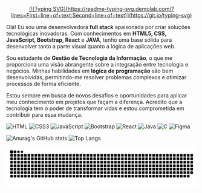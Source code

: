 <div align="center">
  <a href="https://git.io/typing-svg">
    [![Typing SVG](https://readme-typing-svg.demolab.com/?lines=First+line+of+text;Second+line+of+text)](https://git.io/typing-svg)
  </a>
</div>

Olá! Eu sou uma desenvolvedora **full stack** apaixonada por criar soluções tecnológicas inovadoras. Com conhecimentos em **HTML5, CSS, JavaScript, Bootstrap, React** e **JAVA**, tenho uma base sólida para desenvolver tanto a parte visual quanto a lógica de aplicações web.

Sou estudante de **Gestão de Tecnologia da Informação**, o que me proporciona uma visão abrangente sobre a integração entre tecnologia e negócios. Minhas habilidades em **lógica de programação** são bem desenvolvidas, permitindo-me resolver problemas complexos e otimizar processos de forma eficiente.

 Estou sempre em busca de novos desafios e oportunidades para aplicar meu conhecimento em projetos que façam a diferença. Acredito que a tecnologia tem o poder de transformar vidas e estou comprometida em contribuir para essa mudança.
 
  

![HTML](https://img.shields.io/badge/HTML-000?style=for-the-badge&logo=html5&logoColor=30A3DC)
![CSS3](https://img.shields.io/badge/CSS-000?style=for-the-badge&logo=css3&logoColor=E94D5F)
![JavaScript](https://img.shields.io/badge/JavaScript-000?style=for-the-badge&logo=javascript&logoColor=30A3DC)
![Bootstrap](https://img.shields.io/badge/Bootstrap-000?style=for-the-badge&logo=bootstrap&logoColor=30A3DC)
![React](https://img.shields.io/badge/React-black?style=for-the-badge&logo=react&logoColor=30A3DC)
![Java](https://img.shields.io/badge/Java-000?style=for-the-badge&logo=java&logoColor=30A3DC)
![C](https://img.shields.io/badge/C-00599C?style=for-the-badge&logo=c&logoColor=white&color=black)
![Figma](https://img.shields.io/badge/Figma-black?style=for-the-badge&logo=figma&logoColor=30A3DC)

![Anurag's GitHub stats](https://github-readme-stats.vercel.app/api?username=annabrt&show_icons=true&theme=tokyonight)
![Top Langs](https://github-readme-stats.vercel.app/api/top-langs/?username=annabrt&show_progress=true&theme=tokyonight)

<picture>
  <source
    media="(prefers-color-scheme: dark)"
    srcset="https://raw.githubusercontent.com/platane/snk/output/github-contribution-grid-snake-dark.svg"
  />
  <source
    media="(prefers-color-scheme: light)"
    srcset="https://raw.githubusercontent.com/platane/snk/output/github-contribution-grid-snake.svg"
  />
  <img
    alt="github contribution grid snake animation"
    src="https://raw.githubusercontent.com/platane/snk/output/github-contribution-grid-snake.svg"
  />
</picture>
